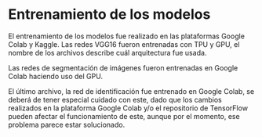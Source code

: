 # Entrenamiento de los modelos

El entrenamiento de los modelos fue realizado en las plataformas Google Colab y Kaggle. Las redes VGG16 fueron entrenadas con TPU y GPU, el nombre de los archivos describe cuál arquitectura fue usada.

Las redes de segmentación de imágenes fueron entrenadas en Google Colab haciendo uso del GPU.

El último archivo, la red de identificación fue entrenado en Google Colab, se deberá de tener especial cuidado con este, dado que los cambios realizados en la plataforma Google Colab y/o el repositorio de TensorFlow pueden afectar el funcionamiento de este, aunque por el momento, ese problema parece estar solucionado.

